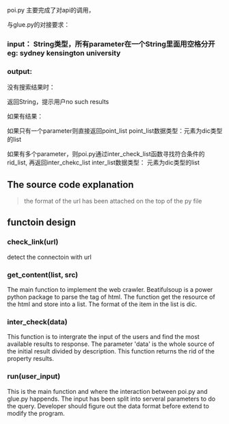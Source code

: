 poi.py 主要完成了对api的调用，

与glue.py的对接要求：

### input： String类型，所有parameter在一个String里面用空格分开 eg: sydney kensington university

### output: 

没有搜索结果时：

返回String，提示用户no such results

如果有结果：

如果只有一个parameter则直接返回point_list
point_list数据类型：元素为dic类型的list

如果有多个parameter，则poi.py通过inter_check_list函数寻找符合条件的rid_list, 再返回inter_chekc_list
inter_list数据类型： 元素为dic类型的list

## The source code explanation

>the format of the url has been attached on the top of the py file

## functoin design

### check_link(url)
detect the connectoin with url

### get_content(list, src)
The main function to implement the web crawler. Beatifulsoup is a power python package to parse the tag of html. The function get the resource of the html and store into a list. The format of the item in the list is dic.

### inter_check(data)
This function is to intergrate the input of the users and find the most available results to response. The parameter 'data' is the whole source of the initial result divided by description. This function returns the rid of the property results.

### run(user_input)
This is the main function and where the interaction between poi.py and glue.py happends. The input has been split into serveral parameters to do the query. Developer should figure out the data format before extend to modify the program.

